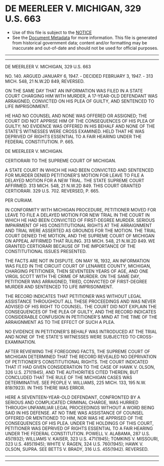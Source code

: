 ---
---

# DE MEERLEER V. MICHIGAN, 329 U.S. 663

* Use of this file is subject to the [NOTICE](https://github.com/publicdocs/notice/blob/master/NOTICE)
* See the [Document Metadata](../../../) for more information.
  This file is generated from historical government data; content and/or formatting may be inaccurate and out-of-date and should not be used for official purposes.

----------
----------

DE MEERLEER V. MICHIGAN, 329 U.S. 663

NO. 140.  ARGUED JANUARY 6, 1947.  - DECIDED FEBRUARY 3, 1947.  - 313 MICH. 548, 21 N.W.2D 849, REVERSED.

ON THE SAME DAY THAT AN INFORMATION WAS FILED IN A STATE COURT CHARGING HIM WITH MURDER, A 17-YEAR-OLD DEFENDANT WAS ARRAIGNED, CONVICTED ON HIS PLEA OF GUILTY, AND SENTENCED TO LIFE IMPRISONMENT.

HE HAD NO COUNSEL AND NONE WAS OFFERED OR ASSIGNED; THE COURT DID NOT APPRISE HIM OF THE CONSEQUENCES OF HIS PLEA OF GUILTY; NO EVIDENCE WAS OFFERED IN HIS BEHALF AND NONE OF THE STATE'S WITNESSES WERE CROSS EXAMINED.  HELD THAT HE WAS DEPRIVED OF RIGHTS ESSENTIAL TO A FAIR HEARING UNDER THE FEDERAL CONSTITUTION.  P. 665.

DE MEERLEER V. MICHIGAN.

CERTIORARI TO THE SUPREME COURT OF MICHIGAN.

A STATE COURT IN WHICH HE HAD BEEN CONVICTED AND SENTENCED FOR MURDER DENIED PETITIONER'S MOTION FOR LEAVE TO FILE A DELAYED MOTION FOR A NEW TRIAL.  THE STATE SUPREME COURT AFFIRMED.  313 MICH. 548, 21 N.W.2D 849.  THIS COURT GRANTED CERTIORARI.  329 U.S. 702.  REVERSED, P. 665.

PER CURIAM.

IN CONFORMITY WITH MICHIGAN PROCEDURE, PETITIONER MOVED FOR LEAVE TO FILE A DELAYED MOTION FOR NEW TRIAL IN THE COURT IN WHICH HE HAD BEEN CONVICTED OF FIRST-DEGREE MURDER.  SERIOUS IMPAIRMENT OF HIS CONSTITUTIONAL RIGHTS AT THE ARRAIGNMENT AND TRIAL WERE ASSERTED AS GROUNDS FOR THE MOTION.  THE TRIAL COURT DENIED THE MOTION, AND THE SUPREME COURT OF MICHIGAN ON APPEAL AFFIRMED THAT RULING.  313 MICH. 548, 21 N.W.2D 849.  WE GRANTED CERTIORARI BECAUSE OF THE IMPORTANCE OF THE CONSTITUTIONAL ISSUES PRESENTED.

THE FACTS ARE NOT IN DISPUTE.  ON MAY 16, 1932, AN INFORMATION WAS FILED IN THE CIRCUIT COURT OF LENAWEE COUNTY, MICHIGAN, CHARGING PETITIONER, THEN SEVENTEEN YEARS OF AGE, AND ONE VIRGIL SCOTT WITH THE CRIME OF MURDER.  ON THE SAME DAY, PETITIONER WAS ARRAIGNED, TRIED, CONVICTED OF FIRST-DEGREE MURDER AND SENTENCED TO LIFE IMPRISONMENT.

THE RECORD INDICATES THAT PETITIONER WAS WITHOUT LEGAL ASSISTANCE THROUGHOUT ALL THESE PROCEEDINGS AND WAS NEVER ADVISED OF HIS RIGHT TO COUNSEL.  THE COURT DID NOT EXPLAIN THE CONSEQUENCES OF THE PLEA OF GUILTY, AND THE RECORD INDICATES CONSIDERABLE CONFUSION IN PETITIONER'S MIND AT THE TIME OF THE ARRAIGNMENT AS TO THE EFFECT OF SUCH A PLEA.

NO EVIDENCE IN PETITIONER'S BEHALF WAS INTRODUCED AT THE TRIAL AND NONE OF THE STATE'S WITNESSES WERE SUBJECTED TO CROSS-EXAMINATION.

AFTER REVIEWING THE FOREGOING FACTS, THE SUPREME COURT OF MICHIGAN DETERMINED THAT THE RECORD REVEALED NO DEPRIVATION OF PETITIONER'S CONSTITUTIONAL RIGHTS.  THE COURT INDICATED THAT IT HAD GIVEN CONSIDERATION TO THE CASE OF HAWK V. OLSON, 326 U.S. 271(1945), AND THE AUTHORITIES CITED THEREIN, BUT CONCLUDED THAT THE RULE OF THE MICHIGAN CASES WAS DETERMINATIVE.  SEE PEOPLE V. WILLIAMS, 225 MICH. 133, 195 N.W. 818(1923).  IN THIS THERE WAS ERROR.

HERE A SEVENTEEN-YEAR-OLD DEFENDANT, CONFRONTED BY A SERIOUS AND COMPLICATED CRIMINAL CHARGE, WAS HURRIED THROUGH UNFAMILIAR LEGAL PROCEEDINGS WITHOUT A WORD BEING SAID IN HIS DEFENSE.  AT NO TIME WAS ASSISTANCE OF COUNSEL OFFERED OR MENTIONED TO HIM, NOR WAS HE APPRISED OF THE CONSEQUENCES OF HIS PLEA.  UNDER THE HOLDINGS OF THIS COURT, PETITIONER WAS DEPRIVED OF RIGHTS ESSENTIAL TO A FAIR HEARING UNDER THE FEDERAL CONSTITUTION.  POWELL V. ALABAMA, 287 U.S. 45(1932); WILLIAMS V. KAISER, 323 U.S. 471(1945); TOMKINS V. MISSOURI, 323 U.S. 485(1945); WHITE V. RAGEN, 324 U.S. 760(1945); HAWK V. OLSON, SUPRA.  SEE BETTS V. BRADY, 316 U.S. 455(1942).  REVERSED.


----------
----------

